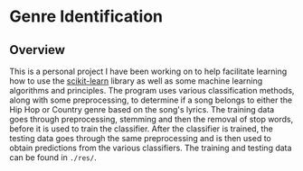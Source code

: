 Genre Identification
==========

Overview
---------
This is a personal project I have been working on to help facilitate learning how to use the [scikit-learn](http://scikit-learn.org/stable/) library as well as some machine learning algorithms and principles. 
The program uses various classification methods, along with some preprocessing, to determine if a song belongs to either the Hip Hop or Country genre based on the song's lyrics.
The training data goes through preprocessing, stemming and then the removal of stop words, before it is used to train the classifier. 
After the classifier is trained, the testing data goes through the same preprocessing and is then used to obtain predictions from the various classifiers.
The training and testing data can be found in ```./res/```.   

